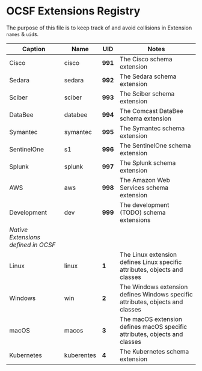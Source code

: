 # OCSF Extensions Registry
The purpose of this file is to keep track of and avoid collisions in Extension `names` & `uid`s.

| Caption                             | Name       | UID     | Notes                                                                          |
|-------------------------------------|------------|---------|--------------------------------------------------------------------------------|
| Cisco                               | cisco      | **991** | The Cisco schema extension                                                     |
| Sedara                              | sedara     | **992** | The Sedara schema extension                                                    |
| Sciber                              | sciber     | **993** | The Sciber schema extension                                                    |
| DataBee                             | databee    | **994** | The Comcast DataBee schema extension                                           |
| Symantec                            | symantec   | **995** | The Symantec schema extension                                                  |
| SentinelOne                         | s1         | **996** | The SentinelOne schema extension                                               |
| Splunk                              | splunk     | **997** | The Splunk schema extension                                                    |
| AWS                                 | aws        | **998** | The Amazon Web Services schema extension                                       |
| Development                         | dev        | **999** | The development (TODO) schema extensions                                       |
| _Native Extensions defined in OCSF_ |
| Linux                               | linux      | **1**   | The Linux extension defines Linux specific attributes, objects and classes     |
| Windows                             | win        | **2**   | The Windows extension defines Windows specific attributes, objects and classes |
| macOS                               | macos      | **3**   | The macOS extension defines macOS specific attributes, objects and classes     |
| Kubernetes                          | kuberentes | **4**   | The Kubernetes schema extension                                                |

